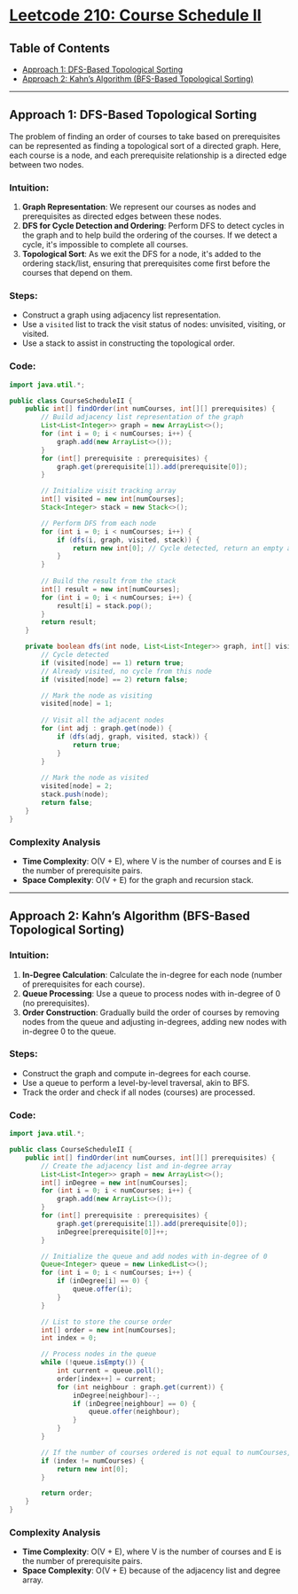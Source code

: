 # [Leetcode 210: Course Schedule II](https://leetcode.com/problems/course-schedule-ii/)

## Table of Contents
- [Approach 1: DFS-Based Topological Sorting](#approach-1-dfs-based-topological-sorting)
- [Approach 2: Kahn’s Algorithm (BFS-Based Topological Sorting)](#approach-2-kahns-algorithm-bfs-based-topological-sorting)

---

## Approach 1: DFS-Based Topological Sorting

The problem of finding an order of courses to take based on prerequisites can be represented as finding a topological sort of a directed graph. Here, each course is a node, and each prerequisite relationship is a directed edge between two nodes.

### Intuition:

1. **Graph Representation**: We represent our courses as nodes and prerequisites as directed edges between these nodes.
2. **DFS for Cycle Detection and Ordering**: Perform DFS to detect cycles in the graph and to help build the ordering of the courses. If we detect a cycle, it's impossible to complete all courses.
3. **Topological Sort**: As we exit the DFS for a node, it's added to the ordering stack/list, ensuring that prerequisites come first before the courses that depend on them.

### Steps:

- Construct a graph using adjacency list representation.
- Use a `visited` list to track the visit status of nodes: unvisited, visiting, or visited.
- Use a stack to assist in constructing the topological order.

### Code:

```java
import java.util.*;

public class CourseScheduleII {
    public int[] findOrder(int numCourses, int[][] prerequisites) {
        // Build adjacency list representation of the graph
        List<List<Integer>> graph = new ArrayList<>();
        for (int i = 0; i < numCourses; i++) {
            graph.add(new ArrayList<>());
        }
        for (int[] prerequisite : prerequisites) {
            graph.get(prerequisite[1]).add(prerequisite[0]);
        }

        // Initialize visit tracking array
        int[] visited = new int[numCourses];
        Stack<Integer> stack = new Stack<>();

        // Perform DFS from each node
        for (int i = 0; i < numCourses; i++) {
            if (dfs(i, graph, visited, stack)) {
                return new int[0]; // Cycle detected, return an empty array
            }
        }
        
        // Build the result from the stack
        int[] result = new int[numCourses];
        for (int i = 0; i < numCourses; i++) {
            result[i] = stack.pop();
        }
        return result;
    }

    private boolean dfs(int node, List<List<Integer>> graph, int[] visited, Stack<Integer> stack) {
        // Cycle detected
        if (visited[node] == 1) return true;
        // Already visited, no cycle from this node
        if (visited[node] == 2) return false;

        // Mark the node as visiting
        visited[node] = 1;
        
        // Visit all the adjacent nodes
        for (int adj : graph.get(node)) {
            if (dfs(adj, graph, visited, stack)) {
                return true;
            }
        }
        
        // Mark the node as visited
        visited[node] = 2;
        stack.push(node);
        return false;
    }
}
```

### Complexity Analysis

- **Time Complexity**: O(V + E), where V is the number of courses and E is the number of prerequisite pairs.
- **Space Complexity**: O(V + E) for the graph and recursion stack.

---

## Approach 2: Kahn’s Algorithm (BFS-Based Topological Sorting)

### Intuition:

1. **In-Degree Calculation**: Calculate the in-degree for each node (number of prerequisites for each course).
2. **Queue Processing**: Use a queue to process nodes with in-degree of 0 (no prerequisites).
3. **Order Construction**: Gradually build the order of courses by removing nodes from the queue and adjusting in-degrees, adding new nodes with in-degree 0 to the queue.

### Steps:

- Construct the graph and compute in-degrees for each course.
- Use a queue to perform a level-by-level traversal, akin to BFS.
- Track the order and check if all nodes (courses) are processed.

### Code:

```java
import java.util.*;

public class CourseScheduleII {
    public int[] findOrder(int numCourses, int[][] prerequisites) {
        // Create the adjacency list and in-degree array
        List<List<Integer>> graph = new ArrayList<>();
        int[] inDegree = new int[numCourses];
        for (int i = 0; i < numCourses; i++) {
            graph.add(new ArrayList<>());
        }
        for (int[] prerequisite : prerequisites) {
            graph.get(prerequisite[1]).add(prerequisite[0]);
            inDegree[prerequisite[0]]++;
        }

        // Initialize the queue and add nodes with in-degree of 0
        Queue<Integer> queue = new LinkedList<>();
        for (int i = 0; i < numCourses; i++) {
            if (inDegree[i] == 0) {
                queue.offer(i);
            }
        }

        // List to store the course order
        int[] order = new int[numCourses];
        int index = 0;

        // Process nodes in the queue
        while (!queue.isEmpty()) {
            int current = queue.poll();
            order[index++] = current;
            for (int neighbour : graph.get(current)) {
                inDegree[neighbour]--;
                if (inDegree[neighbour] == 0) {
                    queue.offer(neighbour);
                }
            }
        }

        // If the number of courses ordered is not equal to numCourses, we have a cycle
        if (index != numCourses) {
            return new int[0];
        }

        return order;
    }
}
```

### Complexity Analysis

- **Time Complexity**: O(V + E), where V is the number of courses and E is the number of prerequisite pairs.
- **Space Complexity**: O(V + E) because of the adjacency list and degree array.

